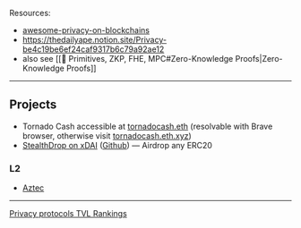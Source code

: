 Resources:
- [awesome-privacy-on-blockchains](https://github.com/Mikerah/awesome-privacy-on-blockchains)
- https://thedailyape.notion.site/Privacy-be4c19be6ef24caf9317b6c79a92ae12
- also see [[🔗 Primitives, ZKP, FHE, MPC#Zero-Knowledge Proofs|Zero-Knowledge Proofs]]

---

## Projects
- Tornado Cash accessible at [tornadocash.eth](https://tornadocash.eth)
  (resolvable with Brave browser, otherwise visit [tornadocash.eth.xyz](https://tornadocash.eth.xyz))
- [StealthDrop on xDAI](https://stealthdrop.xyz) ([Github](
https://github.com/nalinbhardwaj/stealthdrop)) — Airdrop any ERC20


### L2
- [Aztec](https://aztec.network/)

---

[Privacy protocols TVL Rankings](https://defillama.com/protocols/Privacy)
